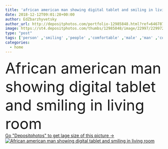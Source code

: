 ```yaml
---
title: 'african american man showing digital tablet and smiling in living room'
date: 2018-12-12T09:01:28+00:00
author: EdZbarzhyvetsky
author_url: http://depositphotos.com/portfolio-12985848.html?ref=64678756
image: https://st4.depositphotos.com/thumbs/12985848/image/22997/229972704/api_thumb_450.jpg?forcejpeg=true
type: "post"
tags: ['person' ,'smiling' ,'people' ,'comfortable' ,'male' ,'man' ,'connection' ,'indoor' ,'home' ,'communication' ,'wireless' ,'electronics' ,'room' ,'using' ,'comfort' ,'apartment' ,'gadget' ,'african american' ,'looking away' ,'Living Room' ,'blank screen' ,'Digital Tablet' ,'black man' ,'digital device' ]
categories: 
  - home
---
```

<div aling="center">
            <font size="60"> African american man showing digital tablet and smiling in living room</font>   
</div>
<div>
    <a href='https://depositphotos.com/229972704/stock-photo-african-american-man-showing-digital.html?ref=64678756' target=_blank > Go "Depositphotos" to get lage size of this picture ->
        <img href='https://depositphotos.com/229972704/stock-photo-african-american-man-showing-digital.html?ref=64678756' src='https://st4.depositphotos.com/12985848/22997/i/950/depositphotos_229972704-stock-photo-african-american-man-showing-digital.jpg?forcejpeg=true' alt='African american man showing digital tablet and smiling in living room' >
    </a>
</div>
